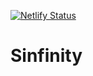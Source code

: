 [![Netlify Status](https://api.netlify.com/api/v1/badges/11e6ec38-3905-4403-9fbe-bdf70dd7605a/deploy-status)](https://app.netlify.com/sites/awesome-lovelace-5f07c6/deploys)

# Sinfinity